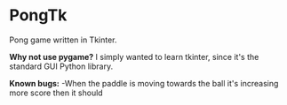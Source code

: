 # PongTk
Pong game written in Tkinter.

<b>Why not use pygame?</b>
I simply wanted to learn tkinter, since it's the standard GUI Python library.

<b>Known bugs:</b>
-When the paddle is moving towards the ball it's increasing more score then it should
